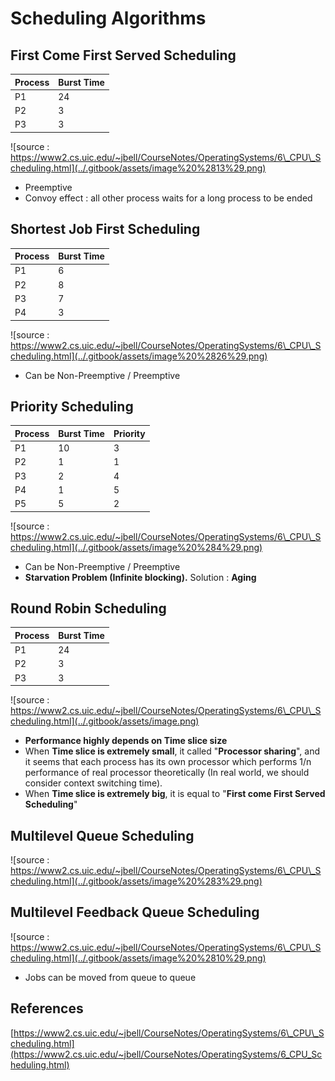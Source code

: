 # Scheduling Algorithms

## First Come First Served Scheduling

| Process | Burst Time |
| :--- | :--- |
| P1 | 24 |
| P2 | 3 |
| P3 | 3 |

![source : https://www2.cs.uic.edu/~jbell/CourseNotes/OperatingSystems/6\_CPU\_Scheduling.html](../.gitbook/assets/image%20%2813%29.png)

* Preemptive
* Convoy effect : all other process waits for a long process to be ended

## Shortest Job First Scheduling

| Process | Burst Time |
| :--- | :--- |
| P1 | 6 |
| P2 | 8 |
| P3 | 7 |
| P4 | 3 |

![source : https://www2.cs.uic.edu/~jbell/CourseNotes/OperatingSystems/6\_CPU\_Scheduling.html](../.gitbook/assets/image%20%2826%29.png)

* Can be Non-Preemptive / Preemptive

## Priority Scheduling

| Process | Burst Time | Priority |
| :--- | :--- | :--- |
| P1 | 10 | 3 |
| P2 | 1 | 1 |
| P3 | 2 | 4 |
| P4 | 1 | 5 |
| P5 | 5 | 2 |

![source : https://www2.cs.uic.edu/~jbell/CourseNotes/OperatingSystems/6\_CPU\_Scheduling.html](../.gitbook/assets/image%20%284%29.png)

* Can be Non-Preemptive / Preemptive
* **Starvation Problem \(Infinite blocking\).** Solution : **Aging**

## Round Robin Scheduling

| Process | Burst Time |
| :--- | :--- |
| P1 | 24 |
| P2 | 3 |
| P3 | 3 |

![source : https://www2.cs.uic.edu/~jbell/CourseNotes/OperatingSystems/6\_CPU\_Scheduling.html](../.gitbook/assets/image.png)

* **Performance highly depends on Time slice size**
* When **Time slice is extremely small**, it called "**Processor sharing**", and it seems that each process has its own processor which performs 1/n performance of real processor theoretically \(In real world, we should consider context switching time\).
* When **Time slice is extremely big**, it is equal to "**First come First Served Scheduling**"

## Multilevel Queue Scheduling

![source : https://www2.cs.uic.edu/~jbell/CourseNotes/OperatingSystems/6\_CPU\_Scheduling.html](../.gitbook/assets/image%20%283%29.png)

## **Multilevel Feedback Queue Scheduling**

![source : https://www2.cs.uic.edu/~jbell/CourseNotes/OperatingSystems/6\_CPU\_Scheduling.html](../.gitbook/assets/image%20%2810%29.png)

* Jobs can be moved from queue to queue

## References

[https://www2.cs.uic.edu/~jbell/CourseNotes/OperatingSystems/6\_CPU\_Scheduling.html](https://www2.cs.uic.edu/~jbell/CourseNotes/OperatingSystems/6_CPU_Scheduling.html)

